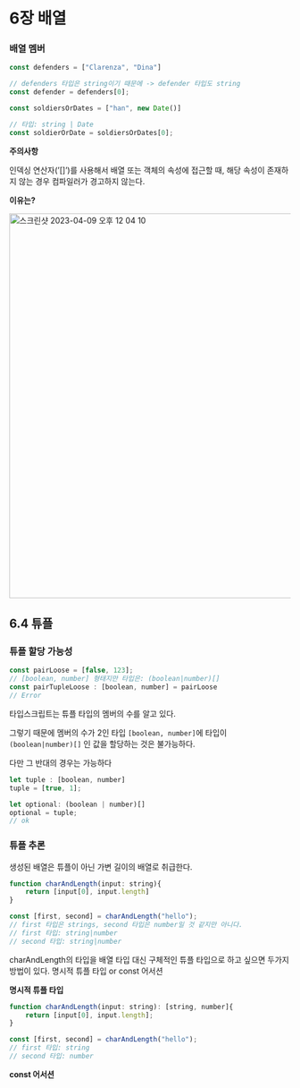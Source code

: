 # 6장 배열

### 배열 멤버

```jsx
const defenders = ["Clarenza", "Dina"]

// defenders 타입은 string이기 때문에 -> defender 타입도 string
const defender = defenders[0];
```

```jsx
const soldiersOrDates = ["han", new Date()]

// 타입: string | Date
const soldierOrDate = soldiersOrDates[0];
```

**주의사항**

인덱싱 연산자(’[]’)를 사용해서 배열 또는 객체의 속성에 접근할 때, 해당 속성이 존재하지 않는 경우 컴파일러가 경고하지 않는다.

**이유는?**

<img width="688" alt="스크린샷 2023-04-09 오후 12 04 10" src="https://user-images.githubusercontent.com/81420856/230751966-d96fb52b-60a3-4a8d-b43a-8eef370434b7.png">

## 6.4 튜플

### 튜플 할당 가능성

```jsx
const pairLoose = [false, 123];
// [boolean, number] 형태지만 타입은: (boolean|number)[]
const pairTupleLoose : [boolean, number] = pairLoose
// Error
```

타입스크립트는 튜플 타입의 멤버의 수를 알고 있다.

그렇기 때문에 멤버의 수가 2인 타입 `[boolean, number]`에 타입이 `(boolean|number)[]` 인 값을 할당하는 것은 불가능하다.

다만 그 반대의 경우는 가능하다

```jsx
let tuple : [boolean, number]
tuple = [true, 1];

let optional: (boolean | number)[]
optional = tuple;
// ok
```

### 튜플 추론

생성된 배열은 튜플이 아닌 가변 길이의 배열로 취급한다.

```jsx
function charAndLength(input: string){
	return [input[0], input.length]
}

const [first, second] = charAndLength("hello");
// first 타입은 strings, second 타입은 number일 것 같지만 아니다.
// first 타입: string|number
// second 타입: string|number
```

charAndLength의 타입을 배열 타입 대신 구체적인 튜플 타입으로 하고 싶으면 두가지 방법이 있다. 명시적 튜플 타입 or const 어서션

**명시적 튜플 타입**

```jsx
function charAndLength(input: string): [string, number]{
	return [input[0], input.length];
}

const [first, second] = charAndLength("hello");
// first 타입: string
// second 타입: number
```

**const 어서션**